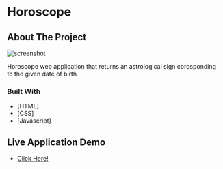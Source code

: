# Horoscope



## About The Project
![screenshot](https://www.gabe-dev.com/images/horoscope.png)

Horoscope web application that returns an astrological sign corosponding to the given date of birth


### Built With

* [HTML]
* [CSS]
* [Javascript]

## Live Application Demo

* [Click Here!](https://heuristic-murdock-5c2937.netlify.app/)
